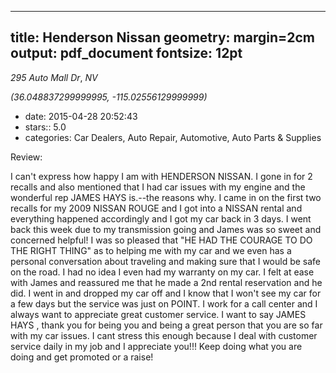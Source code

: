 
---
title: Henderson Nissan
geometry: margin=2cm
output: pdf_document
fontsize: 12pt
---

_295 Auto Mall Dr_, _NV_

*(36.048837299999995, -115.02556129999999)*

- date: 2015-04-28 20:52:43
- stars:: 5.0
-  categories: Car Dealers, Auto Repair, Automotive, Auto Parts & Supplies

Review:

I can't express how happy I am with HENDERSON NISSAN.
I gone in for 2 recalls and also mentioned that I had car issues with my engine and the wonderful rep JAMES HAYS is.--the reasons why.
I came in on the first two recalls for my 2009 NISSAN ROUGE and I got into a NISSAN rental and everything happened accordingly and I got my car back in 3 days.
I went back this week due to my transmission going and James was so sweet and concerned helpful!
I was so pleased that  "HE HAD THE COURAGE TO DO THE RIGHT THING" as to helping me with my car and we even has a personal conversation about traveling and making sure that I would be safe on the road. I had no idea I even had my warranty on my car. I felt at ease with James and reassured me that he made a 2nd rental reservation and he did.
I went in and dropped my car off and I know that I won't see my car for a few days but the service was just on POINT. I work for a call center and I always want to appreciate great customer service.
I want to say JAMES HAYS , thank you for being you and being a great person that you are so far with my car issues. I cant stress this enough because I deal with customer service daily in my job and I appreciate you!!!
Keep doing what you are doing and get promoted or a raise!

